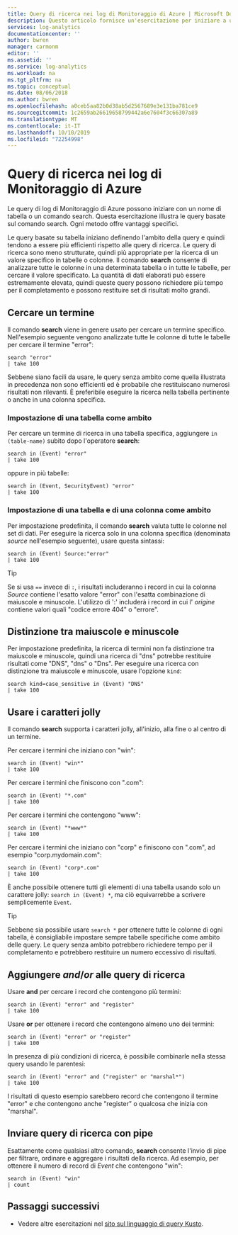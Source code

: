 ```yaml
---
title: Query di ricerca nei log di Monitoraggio di Azure | Microsoft Docs
description: Questo articolo fornisce un'esercitazione per iniziare a usare il comando search nelle query di log di Monitoraggio di Azure.
services: log-analytics
documentationcenter: ''
author: bwren
manager: carmonm
editor: ''
ms.assetid: ''
ms.service: log-analytics
ms.workload: na
ms.tgt_pltfrm: na
ms.topic: conceptual
ms.date: 08/06/2018
ms.author: bwren
ms.openlocfilehash: a0ceb5aa82b0d38ab5d2567689e3e131ba781ce9
ms.sourcegitcommit: 1c2659ab26619658799442a6e7604f3c66307a89
ms.translationtype: MT
ms.contentlocale: it-IT
ms.lasthandoff: 10/10/2019
ms.locfileid: "72254998"
---
```

# <a name="search-queries-in-azure-monitor-logs"></a>Query di ricerca nei log di Monitoraggio di Azure
Le query di log di Monitoraggio di Azure possono iniziare con un nome di tabella o un comando search. Questa esercitazione illustra le query basate sul comando search. Ogni metodo offre vantaggi specifici.

Le query basate su tabella iniziano definendo l'ambito della query e quindi tendono a essere più efficienti rispetto alle query di ricerca. Le query di ricerca sono meno strutturate, quindi più appropriate per la ricerca di un valore specifico in tabelle o colonne. Il comando **search** consente di analizzare tutte le colonne in una determinata tabella o in tutte le tabelle, per cercare il valore specificato. La quantità di dati elaborati può essere estremamente elevata, quindi queste query possono richiedere più tempo per il completamento e possono restituire set di risultati molto grandi.

## <a name="search-a-term"></a>Cercare un termine
Il comando **search** viene in genere usato per cercare un termine specifico. Nell'esempio seguente vengono analizzate tutte le colonne di tutte le tabelle per cercare il termine "error":

```Kusto
search "error"
| take 100
```

Sebbene siano facili da usare, le query senza ambito come quella illustrata in precedenza non sono efficienti ed è probabile che restituiscano numerosi risultati non rilevanti. È preferibile eseguire la ricerca nella tabella pertinente o anche in una colonna specifica.

### <a name="table-scoping"></a>Impostazione di una tabella come ambito
Per cercare un termine di ricerca in una tabella specifica, aggiungere `in (table-name)` subito dopo l'operatore **search**:

```Kusto
search in (Event) "error"
| take 100
```

oppure in più tabelle:
```Kusto
search in (Event, SecurityEvent) "error"
| take 100
```

### <a name="table-and-column-scoping"></a>Impostazione di una tabella e di una colonna come ambito
Per impostazione predefinita, il comando **search** valuta tutte le colonne nel set di dati. Per eseguire la ricerca solo in una colonna specifica (denominata *source* nell'esempio seguente), usare questa sintassi:

```Kusto
search in (Event) Source:"error"
| take 100
```

> [!TIP]
> Se si usa `==` invece di `:`, i risultati includeranno i record in cui la colonna *Source* contiene l'esatto valore "error" con l'esatta combinazione di maiuscole e minuscole. L'utilizzo di ':' includerà i record in cui l' *origine* contiene valori quali "codice errore 404" o "errore".

## <a name="case-sensitivity"></a>Distinzione tra maiuscole e minuscole
Per impostazione predefinita, la ricerca di termini non fa distinzione tra maiuscole e minuscole, quindi una ricerca di "dns" potrebbe restituire risultati come "DNS", "dns" o "Dns". Per eseguire una ricerca con distinzione tra maiuscole e minuscole, usare l'opzione `kind`:

```Kusto
search kind=case_sensitive in (Event) "DNS"
| take 100
```

## <a name="use-wild-cards"></a>Usare i caratteri jolly
Il comando **search** supporta i caratteri jolly, all'inizio, alla fine o al centro di un termine.

Per cercare i termini che iniziano con "win":
```Kusto
search in (Event) "win*"
| take 100
```

Per cercare i termini che finiscono con ".com":
```Kusto
search in (Event) "*.com"
| take 100
```

Per cercare i termini che contengono "www":
```Kusto
search in (Event) "*www*"
| take 100
```

Per cercare i termini che iniziano con "corp" e finiscono con ".com", ad esempio "corp.mydomain.com":

```Kusto
search in (Event) "corp*.com"
| take 100
```

È anche possibile ottenere tutti gli elementi di una tabella usando solo un carattere jolly: `search in (Event) *`, ma ciò equivarrebbe a scrivere semplicemente `Event`.

> [!TIP]
> Sebbene sia possibile usare `search *` per ottenere tutte le colonne di ogni tabella, è consigliabile impostare sempre tabelle specifiche come ambito delle query. Le query senza ambito potrebbero richiedere tempo per il completamento e potrebbero restituire un numero eccessivo di risultati.

## <a name="add-and--or-to-search-queries"></a>Aggiungere *and*/*or* alle query di ricerca
Usare **and** per cercare i record che contengono più termini:

```Kusto
search in (Event) "error" and "register"
| take 100
```

Usare **or** per ottenere i record che contengono almeno uno dei termini:

```Kusto
search in (Event) "error" or "register"
| take 100
```

In presenza di più condizioni di ricerca, è possibile combinarle nella stessa query usando le parentesi:

```Kusto
search in (Event) "error" and ("register" or "marshal*")
| take 100
```

I risultati di questo esempio sarebbero record che contengono il termine "error" e che contengono anche "register" o qualcosa che inizia con "marshal".

## <a name="pipe-search-queries"></a>Inviare query di ricerca con pipe
Esattamente come qualsiasi altro comando, **search** consente l'invio di pipe per filtrare, ordinare e aggregare i risultati della ricerca. Ad esempio, per ottenere il numero di record di *Event* che contengono "win":

```Kusto
search in (Event) "win"
| count
```




## <a name="next-steps"></a>Passaggi successivi

- Vedere altre esercitazioni nel [sito sul linguaggio di query Kusto](/azure/kusto/query/).
